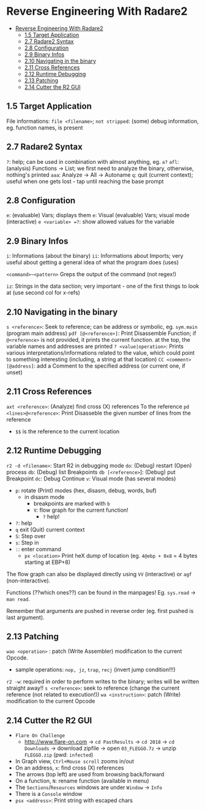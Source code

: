 # Reverse Engineering With Radare2

- [Reverse Engineering With Radare2](#reverse-engineering-with-radare2)
  - [1.5 Target Application](#15-target-application)
  - [2.7 Radare2 Syntax](#27-radare2-syntax)
  - [2.8 Configuration](#28-configuration)
  - [2.9 Binary Infos](#29-binary-infos)
  - [2.10 Navigating in the binary](#210-navigating-in-the-binary)
  - [2.11 Cross References](#211-cross-references)
  - [2.12 Runtime Debugging](#212-runtime-debugging)
  - [2.13 Patching](#213-patching)
  - [2.14 Cutter the R2 GUI](#214-cutter-the-r2-gui)

## 1.5 Target Application

File informations: `file <filename>`; `not stripped`: (some) debug information, eg. function names, is present

## 2.7 Radare2 Syntax

`?`: help; can be used in combination with almost anything, eg. `a?`
`afl`: (analysis) Functions -> List; we first need to analyze the binary, otherwise, nothing's printed
`aaa`: Analyze -> All -> Autoname
`q`: quit (current context); useful when one gets lost - tap until reaching the base prompt

## 2.8 Configuration

`e`: (evaluable) Vars; displays them
`e`: Visual (evaluable) Vars; visual mode (interactive)
`e <variable> =?`: show allowed values for the variable

## 2.9 Binary Infos

`i`: Informations (about the binary)
`ii`: Informations about Imports; very useful about getting a general idea of what the program does (uses)

`<command>~<pattern>` Greps the output of the command (not regex!)

`iz`: Strings in the data section; very important - one of the first things to look at (use second col for x-refs)

## 2.10 Navigating in the binary

`s <reference>`: Seek to reference; can be address or symbolic, eg. `sym.main` (program main address)
`pdf [@<reference>]`: Print Disassemble Function; if `@<reference>` is not provided, it prints the current function.
                      at the top, the variable names and addresses are printed
`? <value|operation>`: Prints various interpretations/informations related to the value, which could point to something interesting (including, a string at that location)
`CC <comment> [@address]`: add a Comment to the specified address (or current one, if unset)

## 2.11 Cross References

`axt <reference>`: (Analyze) find cross (X) references To the reference
`pd <lines>@<reference>`: Print Disasseble the given number of lines from the reference
  - `$$` is the reference to the current location

## 2.12 Runtime Debugging

`r2 -d <filename>`: Start R2 in debugging mode
`do`: (Debug) restart (Open) process
`db`: (Debug) list Breakpoints
`db [<reference>`]: (Debug) put Breakpoint
`dc`: Debug Continue
`v`: Visual mode (has several modes)
  - `p`: rotate (Print) modes (hex, disasm, debug, words, buf)
    - in disasm mode
      - breakpoints are marked with `b`
      - `V`: flow graph for the current function!
        - `?` help!
  - `?`: help
  - `q` exit (Quit) current context
  - `S`: Step over
  - `s`: Step in
  - `:`: enter command
    - `px <location>` Print heX dump of location (eg. `4@ebp + 0x8` = 4 bytes starting at EBP+8)

The flow graph can also be displayed directly using `VV` (interactive) or `agf` (non-interactive).

Functions (??which ones??) can be found in the manpages! Eg. `sys.read` -> `man read`.

Remember that arguments are pushed in reverse order (eg. first pushed is last argument).

## 2.13 Patching

`wao <operation>` : patch (Write Assembler) modification to the current Opcode.
  - sample operations: `nop, jz`, `trap`, `recj` (invert jump condition!!!)

`r2 -w`: required in order to perform writes to the binary; writes will be written straight away!!
`s <reference>`: seek to reference (change the current reference (not related to execution!))
`wa <instruction>`: patch (Write) modification to the current Opcode

## 2.14 Cutter the R2 GUI

- `Flare On Challenge`
  - http://www.flare-on.com -> `cd PastResults` -> `cd 2018` -> `cd Downloads` -> download zipfile -> open `03_FLEGGO.7z` -> unzip `FLEGGO.zip` (pwd: `infected`)
- In Graph view, `Ctrl+Mouse scroll` zooms in/out
- On an address, `x`: find cross (X) references
- The arrows (top left) are used from browsing back/forward
- On a function, `N`: rename function (available in menu)
- The `Sections`/`Resources` windows are under `Window` -> `Info`
- There is a `Console` window
- `psx <address>`: Print string with escaped chars
